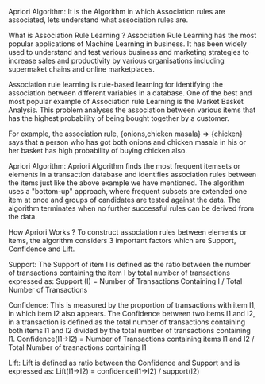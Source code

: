 Apriori Algorithm: It is the Algorithm in which Association rules are associated, lets understand what association rules are.

What is Association Rule Learning ?
Association Rule Learning has the most popular applications of Machine Learning in business. It has been widely used to understand and test various business and
marketing strategies to increase sales and productivity by various organisations including supermaket chains and online marketplaces.

Association rule learning is rule-based learning for identifying the association between different variables in a database. One of the best and most popular example
of Association rule Learning is the Market Basket Analysis. This problem analyses the association between various items that has the highest probability of being
bought together by a customer.

For example, the association rule, {onions,chicken masala} => {chicken} says that a person who has got both onions and chicken masala in his or her basket has high
probability of buying chicken also.


Apriori Algorithm: Apriori Algorithm finds the most frequent itemsets or elements in a transaction database and identifies association rules between the items just
like the above example we have mentioned. The algorithm uses a "bottom-up" approach, where frequent subsets are extended one item at once and groups of candidates are
tested against the data. The algorithm terminates when no further successful rules can be derived from the data.


How Apriori Works ?
To construct association rules between elements or items, the algorithm considers 3 important factors which are Support, Confidence and Lift.

Support: The Support of item I is defined as the ratio between the number of transactions containing the item I by total number of transactions expressed as:
Support (I) = Number of Transactions Containing I / Total Number of Transactions

Confidence: This is measured by the proportion of transactions with item I1, in which item I2 also appears. The Confidence between two items I1 and I2, in a transaction
is defined as the total number of transactions containing both items I1 and I2 divided by the total number of transactions containing I1.
Confidence(I1->I2) = Number of Transactions containing items I1 and I2 / Total Number of trasnactions containing I1

Lift: Lift is defined as ratio between the Confidence and Support and is expressed as:
Lift(I1->I2) = confidence(I1->I2) / support(I2)
